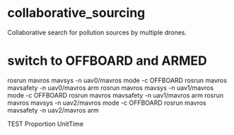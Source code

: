 # collaborative_sourcing
Collaborative search for pollution sources by multiple drones.

# switch to OFFBOARD and ARMED
rosrun mavros mavsys -n uav0/mavros mode -c OFFBOARD
rosrun mavros mavsafety -n uav0/mavros arm
rosrun mavros mavsys -n uav1/mavros mode -c OFFBOARD
rosrun mavros mavsafety -n uav1/mavros arm
rosrun mavros mavsys -n uav2/mavros mode -c OFFBOARD
rosrun mavros mavsafety -n uav2/mavros arm


TEST
Proportion
UnitTime
